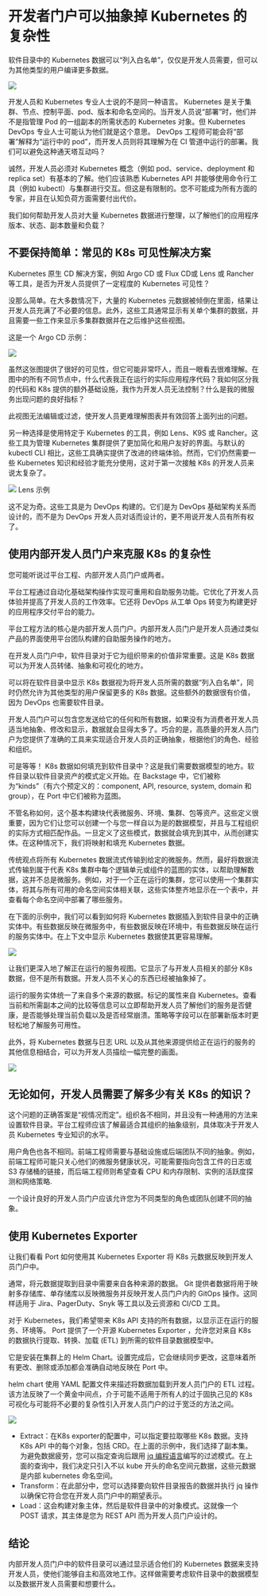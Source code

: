# 开发者门户可以抽象掉 Kubernetes 的复杂性

软件目录中的 Kubernetes 数据可以“列入白名单”，仅仅是开发人员需要，但可以为其他类型的用户编译更多数据。

![](https://cdn.thenewstack.io/media/2023/02/0fd8d8c7-city-2-1024x576.jpg)

开发人员和 Kubernetes 专业人士说的不是同一种语言。 Kubernetes 是关于集群、节点、控制平面、pod、版本和命名空间的。当开发人员说“部署”时，他们并不是指管理 Pod 的一组副本的所需状态的 Kubernetes 对象。但 Kubernetes DevOps 专业人士可能认为他们就是这个意思。 DevOps 工程师可能会将“部署”解释为“运行中的 pod”，而开发人员则将其理解为在 CI 管道中运行的部署。我们可以避免这种通天塔互动吗？

诚然，开发人员必须对 Kubernetes 概念（例如 pod、service、deployment 和 replica set）有基本的了解。他们应该熟悉 Kubernetes API 并能够使用命令行工具（例如 kubectl）与集群进行交互。但这是有限制的。您不可能成为所有方面的专家，并且在认知负荷方面需要付出代价。

我们如何帮助开发人员对大量 Kubernetes 数据进行整理，以了解他们的应用程序版本、状态、副本数量和负载？

## 不要保持简单：常见的 K8s 可见性解决方案

Kubernetes 原生 CD 解决方案，例如 Argo CD 或 Flux CD或 Lens 或 Rancher 等工具，是否为开发人员提供了一定程度的 Kubernetes 可见性？

没那么简单。在大多数情况下，大量的 Kubernetes 元数据被倾倒在里面，结果让开发人员充满了不必要的信息。此外，这些工具通常显示有关单个集群的数据，并且需要一些工作来显示多集群数据并在之后维护这些视图。

这是一个 Argo CD 示例：

![](https://cdn.thenewstack.io/media/2023/02/e5034cf1-image1-e1675878784824.png)

虽然这张图提供了很好的可见性，但它可能非常吓人，而且一眼看去很难理解。在图中的所有不同节点中，什么代表我正在运行的实际应用程序代码？我如何区分我的代码和 K8s 提供的额外基础设施，我作为开发人员无法控制？什么是我的微服务出现问题的良好指标？

此视图无法编辑或过滤，使开发人员更难理解图表并有效回答上面列出的问题。

另一种选择是使用特定于 Kubernetes 的工具，例如 Lens、K9S 或 Rancher。这些工具为管理 Kubernetes 集群提供了更加简化和用户友好的界面。与默认的 kubectl CLI 相比，这些工具确实提供了改进的终端体验。然而，它们仍然需要一些 Kubernetes 知识和经验才能充分使用，这对于第一次接触 K8s 的开发人员来说太复杂了。

![](https://cdn.thenewstack.io/media/2023/02/d8d9ae98-image2a.png)
Lens 示例

这不足为奇。这些工具是为 DevOps 构建的。它们是为 DevOps 基础架构关系而设计的，而不是为 DevOps 开发人员对话而设计的，更不用说开发人员有所有权了。

## 使用内部开发人员门户来克服 K8s 的复杂性

您可能听说过平台工程、内部开发人员门户或两者。

平台工程通过自动化基础架构操作实现可重用和自助服务功能。它优化了开发人员体验并提高了开发人员的工作效率。它还将 DevOps 从工单 Ops 转变为构建更好的应用程序交付平台的能力。

平台工程方法的核心是内部开发人员门户。内部开发人员门户是开发人员通过类似产品的界面使用平台团队构建的自助服务操作的地方。

在开发人员门户中，软件目录对于它为组织带来的价值非常重要。这是 K8s 数据可以为开发人员转储、抽象和可视化的地方。

可以将在软件目录中显示 K8s 数据视为将开发人员所需的数据“列入白名单”，同时仍然允许为其他类型的用户保留更多的 K8s 数据。这些额外的数据很有价值，因为 DevOps 也需要软件目录。

开发人员门户可以包含您发送给它的任何和所有数据，如果没有为消费者开发人员适当地抽象、修改和显示，数据就会显得太多了。巧合的是，高质量的开发人员门户为您提供了准确的工具来实现适合开发人员的正确抽象，根据他们的角色、经验和组织。

可是等等！ K8s 数据如何填充到软件目录中？这是我们需要数据模型的地方。软件目录以软件目录资产的模式定义开始。在 Backstage 中，它们被称为“kinds”（有六个预定义的：component, API, resource, system, domain 和 group），在 Port 中它们被称为蓝图。

不管名称如何，这个基本构建块代表微服务、环境、集群、包等资产。这些定义很重要，因为它们让您可以创建一个与您一样自以为是的数据模型，并且与工程组织的实际方式相匹配作品。一旦定义了这些模式，数据就会填充到其中，从而创建实体。在这种情况下，我们将映射和填充 Kubernetes 数据。

传统观点将所有 Kubernetes 数据流式传输到给定的微服务。然而，最好将数据流式传输到属于代表 K8s 集群中每个逻辑单元或组件的蓝图的实体，以帮助理解数据，这并不总是微服务。例如，对于一个正在运行的集群，您可以使用一个集群实体，将其与所有可用的命名空间实体相关联，这些实体整齐地显示在一个表中，并查看每个命名空间中部署了哪些服务。

在下面的示例中，我们可以看到如何将 Kubernetes 数据插入到软件目录中的正确实体中。有些数据反映在微服务中，有些数据反映在环境中，有些数据反映在运行的服务实体中。在上下文中显示 Kubernetes 数据使其更容易理解。

![](https://cdn.thenewstack.io/media/2023/02/3ed26a8e-image3.png)

让我们更深入地了解正在运行的服务视图。它显示了与开发人员相关的部分 K8s 数据，但不是所有数据。开发人员不关心的东西已经被抽象掉了。

运行的服务实体统一了来自多个来源的数据。标记的属性来自 Kubernetes。查看当前和所需副本之间的比较等信息可以立即帮助开发人员了解他们的服务是否健康，是否能够处理当前负载以及是否经常崩溃。策略等字段可以在部署新版本时更轻松地了解服务可用性。

此外，将 Kubernetes 数据与日志 URL 以及从其他来源提供给正在运行的服务的其他信息相结合，可以为开发人员描绘一幅完整的画面。

![](https://cdn.thenewstack.io/media/2023/02/16a5d8d0-screen-shot-2023-02-08-at-12.57.15-pm.png)

## 无论如何，开发人员需要了解多少有关 K8s 的知识？

这个问题的正确答案是“视情况而定”。组织各不相同，并且没有一种通用的方法来设置软件目录。平台工程师应该了解最适合其组织的抽象级别，具体取决于开发人员 Kubernetes 专业知识的水平。

用户角色也各不相同。前端工程师需要与基础设施或后端团队不同的抽象。例如，前端工程师可能只关心他们的微服务健康状况，可能需要指向包含工件的日志或 S3 存储桶的链接，而后端工程师则希望查看 CPU 和内存限制、实例的活跃度探测和网络策略.

一个设计良好的开发人员门户应该允许您为不同类型的角色或团队创建不同的抽象。

## 使用 Kubernetes Exporter

让我们看看 Port 如何使用其 Kubernetes Exporter 将 K8s 元数据反映到开发人员门户中。

通常，将元数据提取到目录中需要来自各种来源的数据。 Git 提供者数据将用于映射多存储库、单存储库以反映微服务并反映开发人员门户内的 GitOps 操作。这同样适用于 Jira、PagerDuty、Snyk 等工具以及云资源和 CI/CD 工具。

对于 Kubernetes，我们希望带来 K8s API 支持的所有数据，以显示正在运行的服务、环境等。 Port 提供了一个开源 Kubernetes Exporter ，允许您对来自 K8s 的数据执行提取、转换、加载 (ETL) 到所需的软件目录数据模型中。

它是安装在集群上的 Helm Chart。设置完成后，它会继续同步更改，这意味着所有更改、删除或添加都会准确自动地反映在 Port 中。

helm chart 使用 YAML 配置文件来描述将数据加载到开发人员门户的 ETL 过程。该方法反映了一个黄金中间点，介于可能不适用于所有人的过于固执己见的 K8s 可视化与可能将不必要的复杂性引入开发人员门户的过于宽泛的方法之间。

![](https://cdn.thenewstack.io/media/2023/02/0dcf38ba-screen-shot-2023-02-08-at-12.56.58-pm.png)

* Extract：在K8s exporter的配置中，可以指定要拉取哪些 K8s 数据。支持 K8s API 中的每个对象，包括 CRD。在上面的示例中，我们选择了副本集。为避免数据疲劳，您可以指定查询后跟用 [jq 编程语言](https://stedolan.github.io/jq/)编写的过滤模式。在上面的查询中，我们决定只引入不以 kube 开头的命名空间元数据，这些元数据是内部 kubernetes 命名空间。
* Transform：在此部分中，您可以选择要向软件目录报告的数据并执行 jq 操作以确保它符合您在开发人员门户中的期望表示。
* Load：这会构建对象主体，然后是软件目录中的对象模式。这就像一个 POST 请求，其主体是您为 REST API 而为开发人员门户设计的。

## 结论

内部开发人员门户中的软件目录可以通过显示适合他们的 Kubernetes 数据来支持开发人员，使他们能够自主和高效地工作。这样做需要考虑软件目录中的数据模型以及数据开发人员需要和想要什么。
